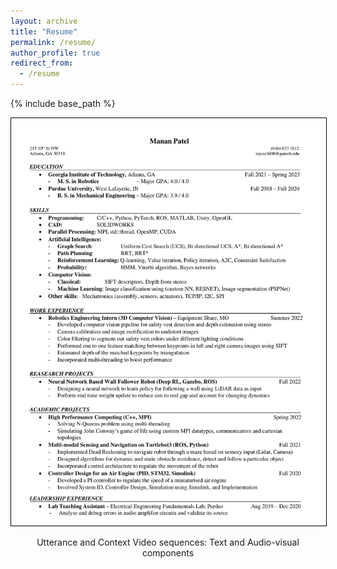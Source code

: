 ```yaml
---
layout: archive
title: "Resume"
permalink: /resume/
author_profile: true
redirect_from:
  - /resume
---
```


{% include base_path %}

<p align="center">
<img src="resume.jpg" style="border: 1px solid black" >
<figcaption align="middle">Utterance and Context Video sequences: Text and Audio-visual components </figcaption>
</p>
